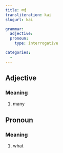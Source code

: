 ```yaml
---
title: कई
transliteration: kai
slugurl: kai

grammar:
  adjective:
  pronoun:
    type: interrogative

categories: 
  - 
---
```


## Adjective
### Meaning
1. many 

## Pronoun
### Meaning
1. what
